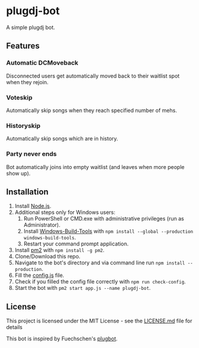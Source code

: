 # plugdj-bot

A simple plugdj bot.

## Features

### Automatic DCMoveback

Disconnected users get automatically moved back to their waitlist spot when they rejoin.

### Voteskip

Automatically skip songs when they reach specified number of mehs.

### Historyskip

Automatically skip songs which are in history.

### Party never ends

Bot automatically joins into empty waitlist (and leaves when more people show up). 

## Installation

1. Install [Node.js](https://nodejs.org/en/).
2. Additional steps only for Windows users:
   1. Run PowerShell or CMD.exe with administrative privileges (run as Administrator).
   2. Install [Windows-Build-Tools](https://www.npmjs.com/package/windows-build-tools) with `npm install --global --production windows-build-tools`.
   3. Restart your command prompt application.
3. Install [pm2](https://pm2.io/runtime/) with `npm install -g pm2`.
4. Clone/Download this repo.
5. Navigate to the bot's directory and via command line run `npm install --production`.
6. Fill the [config.js](config.js) file.
7. Check if you filled the config file correctly with `npm run check-config`.
8. Start the bot with `pm2 start app.js --name plugdj-bot`.


## License

This project is licensed under the MIT License - see the [LICENSE.md](LICENSE.md) file for details


This bot is inspired by Fuechschen's [plugbot](https://github.com/Fuechschen/plugbot).